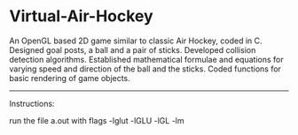 # Virtual-Air-Hockey

An OpenGL based 2D game similar to classic Air Hockey, coded in C. Designed goal posts, a ball and a pair of sticks. Developed collision detection algorithms. Established mathematical formulae and equations for varying speed and direction of the ball and the sticks. Coded functions for basic rendering of game objects.

--------------------------------------

Instructions: 

run the file a.out with flags -lglut -lGLU -lGL -lm
